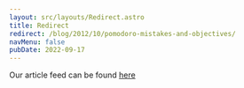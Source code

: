 ```yaml
---
layout: src/layouts/Redirect.astro
title: Redirect
redirect: /blog/2012/10/pomodoro-mistakes-and-objectives/
navMenu: false
pubDate: 2022-09-17
---
```

<div>
Our article feed can be found <a href="/blog/2012/10/pomodoro-mistakes-and-objectives/">here</a>
</div>
